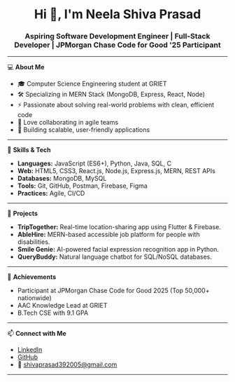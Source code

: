 <h1 align="center">Hi 👋, I'm Neela Shiva Prasad</h1>
<h3 align="center">Aspiring Software Development Engineer | Full-Stack Developer | JPMorgan Chase Code for Good '25 Participant</h3>

---

💻 **About Me**  
- 🎓 Computer Science Engineering student at GRIET  
- 🛠️ Specializing in MERN Stack (MongoDB, Express, React, Node)  
- ⚡ Passionate about solving real-world problems with clean, efficient code  
- 🤝 Love collaborating in agile teams  
- 🚀 Building scalable, user-friendly applications

---

🧩 **Skills & Tech**  
- **Languages:** JavaScript (ES6+), Python, Java, SQL, C  
- **Web:** HTML5, CSS3, React.js, Node.js, Express.js, MERN, REST APIs  
- **Databases:** MongoDB, MySQL  
- **Tools:** Git, GitHub, Postman, Firebase, Figma  
- **Practices:** Agile, CI/CD

---

🚀 **Projects**
- **TripTogether:** Real-time location-sharing app using Flutter & Firebase.  
- **AbleHire:** MERN-based accessible job platform for people with disabilities.  
- **Smile Genie:** AI-powered facial expression recognition app in Python.  
- **QueryBuddy:** Natural language chatbot for SQL/NoSQL databases.  

---

🏅 **Achievements**
- Participant at JPMorgan Chase Code for Good 2025 (Top 50,000+ nationwide)
- AAC Knowledge Lead at GRIET
- B.Tech CSE with 9.1 GPA

---

📫 **Connect with Me**  
- [LinkedIn](https://www.linkedin.com/in/shiva-prasad-392005nsp/)  
- [GitHub](https://github.com/shiva-39)  
- 📧 shivaprasad392005@gmail.com

---
